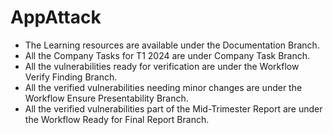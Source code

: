 # AppAttack

- The Learning resources are available under the Documentation Branch.
- All the Company Tasks for T1 2024 are under Company Task Branch.
- All the vulnerabilities ready for verification are under the Workflow Verify Finding Branch.
- All the verified vulnerabilities needing minor changes are under the Workflow Ensure Presentability Branch.
- All the verified vulnerabilities part of the Mid-Trimester Report are under the Workflow Ready for Final Report Branch.